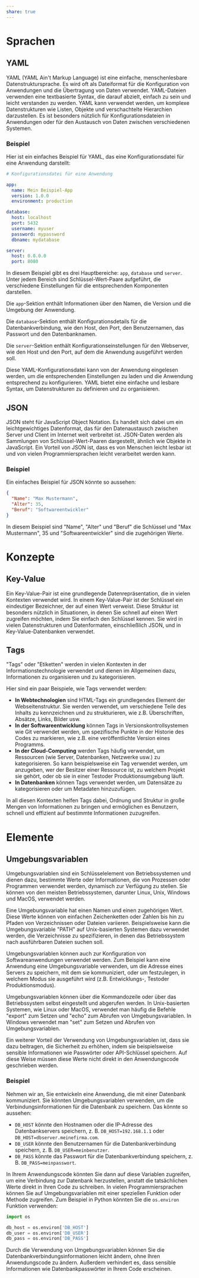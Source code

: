 ```yaml
---
share: true
---
```


# Sprachen

## YAML

YAML (YAML Ain't Markup Language) ist eine einfache, menschenlesbare Datenstruktursprache. Es wird oft als Dateiformat für die Konfiguration von Anwendungen und die Übertragung von Daten verwendet. YAML-Dateien verwenden eine textbasierte Syntax, die darauf abzielt, einfach zu sein und leicht verstanden zu werden. YAML kann verwendet werden, um komplexe Datenstrukturen wie Listen, Objekte und verschachtelte Hierarchien darzustellen. Es ist besonders nützlich für Konfigurationsdateien in Anwendungen oder für den Austausch von Daten zwischen verschiedenen Systemen.

### Beispiel

Hier ist ein einfaches Beispiel für YAML, das eine Konfigurationsdatei für eine Anwendung darstellt:

```yaml
# Konfigurationsdatei für eine Anwendung

app:
  name: Mein Beispiel-App
  version: 1.0.0
  environment: production

database:
  host: localhost
  port: 5432
  username: myuser
  password: mypassword
  dbname: mydatabase

server:
  host: 0.0.0.0
  port: 8080
```

In diesem Beispiel gibt es drei Hauptbereiche: `app`, `database` und `server`. Unter jedem Bereich sind Schlüssel-Wert-Paare aufgeführt, die verschiedene Einstellungen für die entsprechenden Komponenten darstellen.

Die `app`-Sektion enthält Informationen über den Namen, die Version und die Umgebung der Anwendung.

Die `database`-Sektion enthält Konfigurationsdetails für die Datenbankverbindung, wie den Host, den Port, den Benutzernamen, das Passwort und den Datenbanknamen.

Die `server`-Sektion enthält Konfigurationseinstellungen für den Webserver, wie den Host und den Port, auf dem die Anwendung ausgeführt werden soll.

Diese YAML-Konfigurationsdatei kann von der Anwendung eingelesen werden, um die entsprechenden Einstellungen zu laden und die Anwendung entsprechend zu konfigurieren. YAML bietet eine einfache und lesbare Syntax, um Datenstrukturen zu definieren und zu organisieren.

## JSON

JSON steht für JavaScript Object Notation. Es handelt sich dabei um ein leichtgewichtiges Datenformat, das für den Datenaustausch zwischen Server und Client im Internet weit verbreitet ist. JSON-Daten werden als Sammlungen von Schlüssel-Wert-Paaren dargestellt, ähnlich wie Objekte in JavaScript. Ein Vorteil von JSON ist, dass es von Menschen leicht lesbar ist und von vielen Programmiersprachen leicht verarbeitet werden kann.

### Beispiel

Ein einfaches Beispiel für JSON könnte so aussehen:

  ```json
  {
    "Name": "Max Mustermann",
    "Alter": 35,
    "Beruf": "Softwareentwickler"
  }
  ```

  In diesem Beispiel sind "Name", "Alter" und "Beruf" die Schlüssel und "Max Mustermann", 35 und "Softwareentwickler" sind die zugehörigen Werte.

# Konzepte

## Key-Value

Ein Key-Value-Pair ist eine grundlegende Datenrepräsentation, die in vielen Kontexten verwendet wird. In einem Key-Value-Pair ist der Schlüssel ein eindeutiger Bezeichner, der auf einen Wert verweist. Diese Struktur ist besonders nützlich in Situationen, in denen Sie schnell auf einen Wert zugreifen möchten, indem Sie einfach den Schlüssel kennen. Sie wird in vielen Datenstrukturen und Datenformaten, einschließlich JSON, und in Key-Value-Datenbanken verwendet.

## Tags

"Tags" oder "Etiketten" werden in vielen Kontexten in der Informationstechnologie verwendet und dienen im Allgemeinen dazu, Informationen zu organisieren und zu kategorisieren.

Hier sind ein paar Beispiele, wie Tags verwendet werden:

- **In Webtechnologien** sind HTML-Tags ein grundlegendes Element der Webseitenstruktur. Sie werden verwendet, um verschiedene Teile des Inhalts zu kennzeichnen und zu strukturieren, wie z.B. Überschriften, Absätze, Links, Bilder usw.
- **In der Softwareentwicklung** können Tags in Versionskontrollsystemen wie Git verwendet werden, um spezifische Punkte in der Historie des Codes zu markieren, wie z.B. eine veröffentlichte Version eines Programms.
- **In der Cloud-Computing** werden Tags häufig verwendet, um Ressourcen (wie Server, Datenbanken, Netzwerke usw.) zu kategorisieren. So kann beispielsweise ein Tag verwendet werden, um anzugeben, wer der Besitzer einer Ressource ist, zu welchem Projekt sie gehört, oder ob sie in einer Testoder Produktionsumgebung läuft.
- **In Datenbanken** können Tags verwendet werden, um Datensätze zu kategorisieren oder um Metadaten hinzuzufügen.

In all diesen Kontexten helfen Tags dabei, Ordnung und Struktur in große Mengen von Informationen zu bringen und ermöglichen es Benutzern, schnell und effizient auf bestimmte Informationen zuzugreifen.

# Elemente

## Umgebungsvariablen

Umgebungsvariablen sind ein Schlüsselelement von Betriebssystemen und dienen dazu, bestimmte Werte oder Informationen, die von Prozessen oder Programmen verwendet werden, dynamisch zur Verfügung zu stellen. Sie können von den meisten Betriebssystemen, darunter Linux, Unix, Windows und MacOS, verwendet werden.

Eine Umgebungsvariable hat einen Namen und einen zugehörigen Wert. Diese Werte können von einfachen Zeichenketten oder Zahlen bis hin zu Pfaden von Verzeichnissen oder Dateien variieren. Beispielsweise kann die Umgebungsvariable "PATH" auf Unix-basierten Systemen dazu verwendet werden, die Verzeichnisse zu spezifizieren, in denen das Betriebssystem nach ausführbaren Dateien suchen soll.

Umgebungsvariablen können auch zur Konfiguration von Softwareanwendungen verwendet werden. Zum Beispiel kann eine Anwendung eine Umgebungsvariable verwenden, um die Adresse eines Servers zu speichern, mit dem sie kommuniziert, oder um festzulegen, in welchem Modus sie ausgeführt wird (z.B. Entwicklungs-, Testoder Produktionsmodus).

Umgebungsvariablen können über die Kommandozeile oder über das Betriebssystem selbst eingestellt und abgerufen werden. In Unix-basierten Systemen, wie Linux oder MacOS, verwendet man häufig die Befehle "export" zum Setzen und "echo" zum Abrufen von Umgebungsvariablen. In Windows verwendet man "set" zum Setzen und Abrufen von Umgebungsvariablen.

Ein weiterer Vorteil der Verwendung von Umgebungsvariablen ist, dass sie dazu beitragen, die Sicherheit zu erhöhen, indem sie beispielsweise sensible Informationen wie Passwörter oder API-Schlüssel speichern. Auf diese Weise müssen diese Werte nicht direkt in den Anwendungscode geschrieben werden.

### Beispiel

Nehmen wir an, Sie entwickeln eine Anwendung, die mit einer Datenbank kommuniziert. Sie könnten Umgebungsvariablen verwenden, um die Verbindungsinformationen für die Datenbank zu speichern. Das könnte so aussehen:

- `DB_HOST` könnte den Hostnamen oder die IP-Adresse des Datenbankservers speichern, z. B. `DB_HOST=192.168.1.1` oder `DB_HOST=dbserver.meinefirma.com`.
- `DB_USER` könnte den Benutzernamen für die Datenbankverbindung speichern, z. B. `DB_USER=meinbenutzer`.
- `DB_PASS` könnte das Passwort für die Datenbankverbindung speichern, z. B. `DB_PASS=meinpasswort`.

In Ihrem Anwendungscode könnten Sie dann auf diese Variablen zugreifen, um eine Verbindung zur Datenbank herzustellen, anstatt die tatsächlichen Werte direkt in Ihren Code zu schreiben. In vielen Programmiersprachen können Sie auf Umgebungsvariablen mit einer speziellen Funktion oder Methode zugreifen. Zum Beispiel in Python könnten Sie die `os.environ` Funktion verwenden:

```python
import os

db_host = os.environ['DB_HOST']
db_user = os.environ['DB_USER']
db_pass = os.environ['DB_PASS']
```

Durch die Verwendung von Umgebungsvariablen können Sie die Datenbankverbindungsinformationen leicht ändern, ohne Ihren Anwendungscode zu ändern. Außerdem verhindert es, dass sensible Informationen wie Datenbankpasswörter in Ihrem Code erscheinen.
